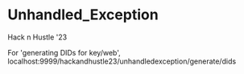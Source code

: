 # Unhandled_Exception
Hack n Hustle '23

For 'generating DIDs for key/web',
localhost:9999/hackandhustle23/unhandledexception/generate/dids
